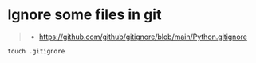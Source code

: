 # Ignore some files in git
> - https://github.com/github/gitignore/blob/main/Python.gitignore

```
touch .gitignore
```